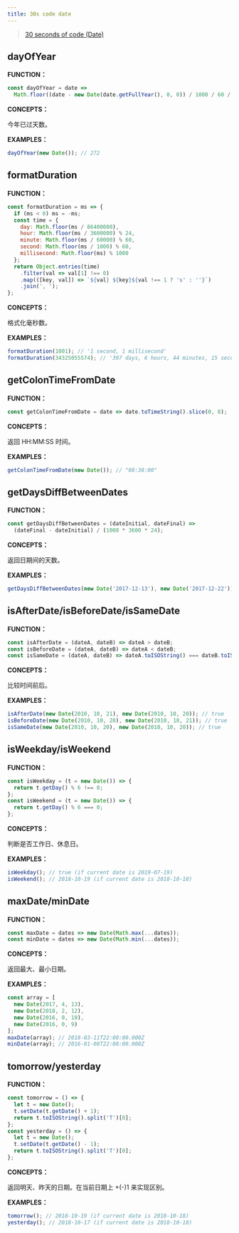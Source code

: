 ```yaml
---
title: 30s code date
---
```


> [30 seconds of code (Date)](https://www.30secondsofcode.org/tag/date/)



## dayOfYear

**FUNCTION：**

```js
const dayOfYear = date =>
  Math.floor((date - new Date(date.getFullYear(), 0, 0)) / 1000 / 60 / 60 / 24);
```

**CONCEPTS：**   

今年已过天数。

**EXAMPLES：**

```js
dayOfYear(new Date()); // 272
```



## formatDuration

**FUNCTION：**

```js
const formatDuration = ms => {
  if (ms < 0) ms = -ms;
  const time = {
    day: Math.floor(ms / 86400000),
    hour: Math.floor(ms / 3600000) % 24,
    minute: Math.floor(ms / 60000) % 60,
    second: Math.floor(ms / 1000) % 60,
    millisecond: Math.floor(ms) % 1000
  };
  return Object.entries(time)
    .filter(val => val[1] !== 0)
    .map(([key, val]) => `${val} ${key}${val !== 1 ? 's' : ''}`)
    .join(', ');
};
```

**CONCEPTS：**   

格式化毫秒数。

**EXAMPLES：**

```js
formatDuration(1001); // '1 second, 1 millisecond'
formatDuration(34325055574); // '397 days, 6 hours, 44 minutes, 15 seconds, 574 milliseconds'
```



## getColonTimeFromDate

**FUNCTION：**

```js
const getColonTimeFromDate = date => date.toTimeString().slice(0, 8);
```

**CONCEPTS：**   

返回 HH:MM:SS 时间。

**EXAMPLES：**

```js
getColonTimeFromDate(new Date()); // "08:38:00"
```



## getDaysDiffBetweenDates

**FUNCTION：**

```js
const getDaysDiffBetweenDates = (dateInitial, dateFinal) =>
  (dateFinal - dateInitial) / (1000 * 3600 * 24);
```

**CONCEPTS：** 

返回日期间的天数。

**EXAMPLES：**

```js
getDaysDiffBetweenDates(new Date('2017-12-13'), new Date('2017-12-22')); // 9
```



## isAfterDate/isBeforeDate/isSameDate

**FUNCTION：**

```js
const isAfterDate = (dateA, dateB) => dateA > dateB;
const isBeforeDate = (dateA, dateB) => dateA < dateB;
const isSameDate = (dateA, dateB) => dateA.toISOString() === dateB.toISOString();
```

**CONCEPTS：** 

比较时间前后。

**EXAMPLES：**

```js
isAfterDate(new Date(2010, 10, 21), new Date(2010, 10, 20)); // true
isBeforeDate(new Date(2010, 10, 20), new Date(2010, 10, 21)); // true
isSameDate(new Date(2010, 10, 20), new Date(2010, 10, 20)); // true
```



## isWeekday/isWeekend

**FUNCTION：**

```js
const isWeekday = (t = new Date()) => {
  return t.getDay() % 6 !== 0;
};
const isWeekend = (t = new Date()) => {
  return t.getDay() % 6 === 0;
};
```

**CONCEPTS：** 

判断是否工作日、休息日。

**EXAMPLES：**

```js
isWeekday(); // true (if current date is 2019-07-19)
isWeekend(); // 2018-10-19 (if current date is 2018-10-18)
```



## maxDate/minDate

**FUNCTION：**

```js
const maxDate = dates => new Date(Math.max(...dates));
const minDate = dates => new Date(Math.min(...dates));
```

**CONCEPTS：** 

返回最大、最小日期。

**EXAMPLES：**

```js
const array = [
  new Date(2017, 4, 13),
  new Date(2018, 2, 12),
  new Date(2016, 0, 10),
  new Date(2016, 0, 9)
];
maxDate(array); // 2018-03-11T22:00:00.000Z
minDate(array); // 2016-01-08T22:00:00.000Z
```



## tomorrow/yesterday

**FUNCTION：**

```js
const tomorrow = () => {
  let t = new Date();
  t.setDate(t.getDate() + 1);
  return t.toISOString().split('T')[0];
};
const yesterday = () => {
  let t = new Date();
  t.setDate(t.getDate() - 1);
  return t.toISOString().split('T')[0];
};
```

**CONCEPTS：** 

返回明天、昨天的日期。在当前日期上 +(-)1 来实现区别。

**EXAMPLES：**

```js
tomorrow(); // 2018-10-19 (if current date is 2018-10-18)
yesterday(); // 2018-10-17 (if current date is 2018-10-18)
```